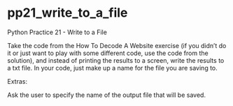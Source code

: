 # pp21_write_to_a_file
Python Practice 21 - Write to a File

Take the code from the How To Decode A Website exercise (if you didn’t do it or just want to play with some different code, use the code from the solution), and instead of printing the results to a screen, write the results to a txt file. In your code, just make up a name for the file you are saving to.

Extras:

Ask the user to specify the name of the output file that will be saved.
